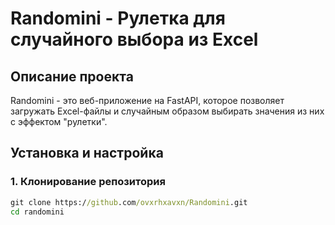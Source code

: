 # Randomini - Рулетка для случайного выбора из Excel

## Описание проекта
Randomini - это веб-приложение на FastAPI, которое позволяет загружать Excel-файлы и случайным образом выбирать значения из них с эффектом "рулетки".

## Установка и настройка
### 1. Клонирование репозитория
```bat
git clone https://github.com/ovxrhxavxn/Randomini.git
cd randomini
```
